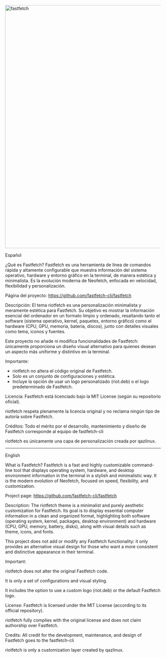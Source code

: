 <img width="1440" height="783" alt="fastfetch" src="https://github.com/user-attachments/assets/b4fedc9d-3735-4103-83ea-9004c52707c5" />

Español

¿Qué es Fastfetch?
Fastfetch es una herramienta de línea de comandos rápida y altamente configurable que muestra información del sistema operativo, hardware y entorno gráfico en la terminal, de manera estética y minimalista. Es la evolución moderna de Neofetch, enfocada en velocidad, flexibilidad y personalización.

Página del proyecto: https://github.com/fastfetch-cli/fastfetch

Descripción:
El tema riotfetch es una personalización minimalista y meramente estética para Fastfetch. Su objetivo es mostrar la información esencial del ordenador en un formato limpio y ordenado, resaltando tanto el software (sistema operativo, kernel, paquetes, entorno gráfico) como el hardware (CPU, GPU, memoria, batería, discos), junto con detalles visuales como tema, iconos y fuentes.

Este proyecto no añade ni modifica funcionalidades de Fastfetch: únicamente proporciona un diseño visual alternativo para quienes desean un aspecto más uniforme y distintivo en la terminal.

Importante:

- riotfetch no altera el código original de Fastfetch.
- Solo es un conjunto de configuraciones y estética.
- Incluye la opción de usar un logo personalizado (riot.deb) o el logo predeterminado de Fastfetch.

Licencia:
Fastfetch está licenciado bajo la MIT License (según su repositorio oficial).

riotfetch respeta plenamente la licencia original y no reclama ningún tipo de autoría sobre Fastfetch.

Créditos:
Todo el mérito por el desarrollo, mantenimiento y diseño de Fastfetch corresponde al equipo de fastfetch-cli

riotfetch es únicamente una capa de personalización creada por qazlinux.

________________________________________________________________________________________________________________________________

English

What is Fastfetch?
Fastfetch is a fast and highly customizable command-line tool that displays operating system, hardware, and desktop environment information in the terminal in a stylish and minimalistic way. It is the modern evolution of Neofetch, focused on speed, flexibility, and customization.

Project page: https://github.com/fastfetch-cli/fastfetch

Description:
The riotfetch theme is a minimalist and purely aesthetic customization for Fastfetch. Its goal is to display essential computer information in a clean and organized format, highlighting both software (operating system, kernel, packages, desktop environment) and hardware (CPU, GPU, memory, battery, disks), along with visual details such as theme, icons, and fonts.

This project does not add or modify any Fastfetch functionality: it only provides an alternative visual design for those who want a more consistent and distinctive appearance in their terminal.

Important:

riotfetch does not alter the original Fastfetch code.

It is only a set of configurations and visual styling.

It includes the option to use a custom logo (riot.deb) or the default Fastfetch logo.

License:
Fastfetch is licensed under the MIT License (according to its official repository).

riotfetch fully complies with the original license and does not claim authorship over Fastfetch.

Credits:
All credit for the development, maintenance, and design of Fastfetch goes to the fastfetch-cli

riotfetch is only a customization layer created by qazlinux.
